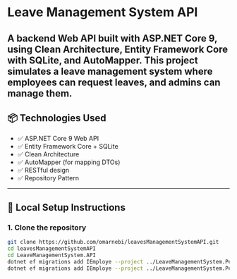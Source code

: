 # Leave Management System API

A backend Web API built with **ASP.NET Core 9**, using **Clean Architecture**, Entity Framework Core with SQLite, and AutoMapper.
This project simulates a leave management system where employees can request leaves, and admins can manage them.
---
## 📦 Technologies Used

- ✅ ASP.NET Core 9 Web API
- ✅ Entity Framework Core + SQLite
- ✅ Clean Architecture
- ✅ AutoMapper (for mapping DTOs)
- ✅ RESTful design
- ✅ Repository Pattern

---

## 🚀 Local Setup Instructions

### 1. Clone the repository

```bash
git clone https://github.com/omarnebi/leavesManagementSystemAPI.git
cd leavesManagementSystemAPI
cd LeaveManagementSystem.API
dotnet ef migrations add IEmploye --project ../LeaveManagementSystem.Persistence --startup-project .
dotnet ef migrations add IEmploye --project ../LeaveManagementSystem.Persistence --startup-project .


